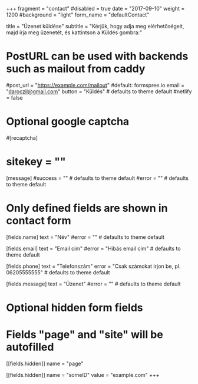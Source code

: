 +++
fragment = "contact"
#disabled = true
date = "2017-09-10"
weight = 1200
#background = "light"
form_name = "defaultContact"

title = "Üzenet küldése"
subtitle  = "Kérjük, hogy adja meg elérhetőségeit, majd írja meg üzenetét, és kattintson a Küldés gombra:"

# PostURL can be used with backends such as mailout from caddy
#post_url = "https://example.com/mailout" #default: formspree.io
email = "daroczil@gmail.com"
button = "Küldés" # defaults to theme default
#netlify = false

# Optional google captcha
#[recaptcha]
#  sitekey = ""

[message]
  #success = "" # defaults to theme default
  #error = "" # defaults to theme default

# Only defined fields are shown in contact form
[fields.name]
  text = "Név"
  #error = "" # defaults to theme default

[fields.email]
  text = "Email cím"
  #error = "Hibás email cím" # defaults to theme default

[fields.phone]
  text = "Telefonszám"
  error = "Csak számokat irjon be, pl. 06205555555" # defaults to theme default

[fields.message]
  text = "Üzenet"
  #error = "" # defaults to theme default

# Optional hidden form fields
# Fields "page" and "site" will be autofilled
[[fields.hidden]]
  name = "page"

[[fields.hidden]]
  name = "someID"
  value = "example.com"
+++
